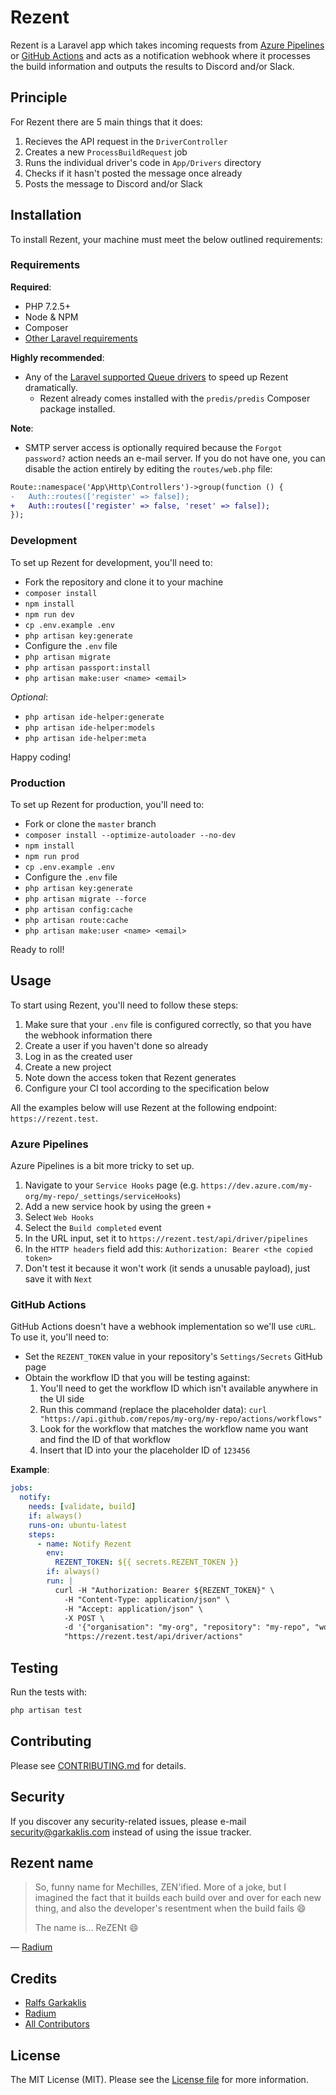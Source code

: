 # Rezent

Rezent is a Laravel app which takes incoming requests from [Azure Pipelines](https://azure.microsoft.com/en-us/services/devops/pipelines/) or [GitHub Actions](https://github.com/features/actions) and acts as a notification webhook where it processes the build information and outputs the results to Discord and/or Slack.

## Principle

For Rezent there are 5 main things that it does:
1. Recieves the API request in the `DriverController`
2. Creates a new `ProcessBuildRequest` job
3. Runs the individual driver's code in `App/Drivers` directory
4. Checks if it hasn't posted the message once already
5. Posts the message to Discord and/or Slack

## Installation

To install Rezent, your machine must meet the below outlined requirements:

### Requirements

**Required**:
- PHP 7.2.5+
- Node & NPM
- Composer
- [Other Laravel requirements](https://laravel.com/docs/7.x/installation#server-requirements)

**Highly recommended**:
- Any of the [Laravel supported Queue drivers](https://laravel.com/docs/7.x/queues#driver-prerequisites) to speed up Rezent dramatically.
  - Rezent already comes installed with the `predis/predis` Composer package installed.

**Note**:
- SMTP server access is optionally required because the `Forgot password?` action needs an e-mail server. If you do not have one, you can disable the action entirely by editing the `routes/web.php` file:
```diff
Route::namespace('App\Http\Controllers')->group(function () {
-   Auth::routes(['register' => false]);
+   Auth::routes(['register' => false, 'reset' => false]);
});
```

### Development

To set up Rezent for development, you'll need to:
- Fork the repository and clone it to your machine
- `composer install`
- `npm install`
- `npm run dev`
- `cp .env.example .env`
- `php artisan key:generate`
- Configure the `.env` file
- `php artisan migrate`
- `php artisan passport:install`
- `php artisan make:user <name> <email>`

_Optional_:
- `php artisan ide-helper:generate`
- `php artisan ide-helper:models`
- `php artisan ide-helper:meta`

Happy coding!

### Production

To set up Rezent for production, you'll need to:
- Fork or clone the `master` branch
- `composer install --optimize-autoloader --no-dev`
- `npm install`
- `npm run prod`
- `cp .env.example .env`
- Configure the `.env` file
- `php artisan key:generate`
- `php artisan migrate --force`
- `php artisan config:cache`
- `php artisan route:cache`
- `php artisan make:user <name> <email>`

Ready to roll!

## Usage

To start using Rezent, you'll need to follow these steps:
1. Make sure that your `.env` file is configured correctly, so that you have the webhook information there
2. Create a user if you haven't done so already
3. Log in as the created user
4. Create a new project
5. Note down the access token that Rezent generates
6. Configure your CI tool according to the specification below

All the examples below will use Rezent at the following endpoint: `https://rezent.test`.

### Azure Pipelines

Azure Pipelines is a bit more tricky to set up.
1. Navigate to your `Service Hooks` page (e.g. `https://dev.azure.com/my-org/my-repo/_settings/serviceHooks`)
2. Add a new service hook by using the green `+`
3. Select `Web Hooks`
4. Select the `Build completed` event
5. In the URL input, set it to `https://rezent.test/api/driver/pipelines`
6. In the `HTTP headers` field add this: `Authorization: Bearer <the copied token>`
7. Don't test it because it won't work (it sends a unusable payload), just save it with `Next`

### GitHub Actions

GitHub Actions doesn't have a webhook implementation so we'll use `cURL`. To use it, you'll need to:
- Set the `REZENT_TOKEN` value in your repository's `Settings/Secrets` GitHub page
- Obtain the workflow ID that you will be testing against:
  1. You'll need to get the workflow ID which isn't available anywhere in the UI side
  2. Run this command (replace the placeholder data): `curl "https://api.github.com/repos/my-org/my-repo/actions/workflows"`
  3. Look for the workflow that matches the workflow name you want and find the ID of that workflow
  4. Insert that ID into your the placeholder ID of `123456`

**Example**:

```yaml
jobs:
  notify:
    needs: [validate, build]
    if: always()
    runs-on: ubuntu-latest
    steps:
      - name: Notify Rezent
        env:
          REZENT_TOKEN: ${{ secrets.REZENT_TOKEN }}
        if: always()
        run: |
          curl -H "Authorization: Bearer ${REZENT_TOKEN}" \
            -H "Content-Type: application/json" \
            -H "Accept: application/json" \
            -X POST \
            -d '{"organisation": "my-org", "repository": "my-repo", "workflow_id": 123456}' \
            "https://rezent.test/api/driver/actions"
```

## Testing

Run the tests with:

```bash
php artisan test
```

## Contributing

Please see [CONTRIBUTING.md](https://github.com/zen-mod/Rezent/blob/master/CONTRIBUTING.md) for details.

## Security

If you discover any security-related issues, please e-mail <a href="mailto:security@garkaklis.com?subject=Security issue in Rezent">security@garkaklis.com</a> instead of using the issue tracker.

## Rezent name

> So, funny name for Mechilles, ZEN'ified. More of a joke, but I imagined the fact that it builds each build over and over for each new thing, and also the developer's resentment when the build fails 😄
>
> The name is... ReZENt 😄

— [Radium](https://github.com/TheRadiumDude)

## Credits

- [Ralfs Garkaklis](https://github.com/CreepPork)
- [Radium](https://github.com/TheRadiumDude)
- [All Contributors](https://github.com/zen-mod/Rezent/contributors)

## License

The MIT License (MIT). Please see the [License file](https://github.com/zen-mod/Rezent/blob/master/LICENSE) for more information.
